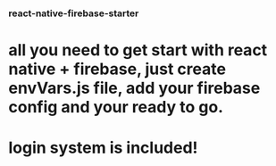 ### react-native-firebase-starter

# all you need to get start with react native + firebase, just create envVars.js file, add your firebase config and your ready to go.
# login system is included!
